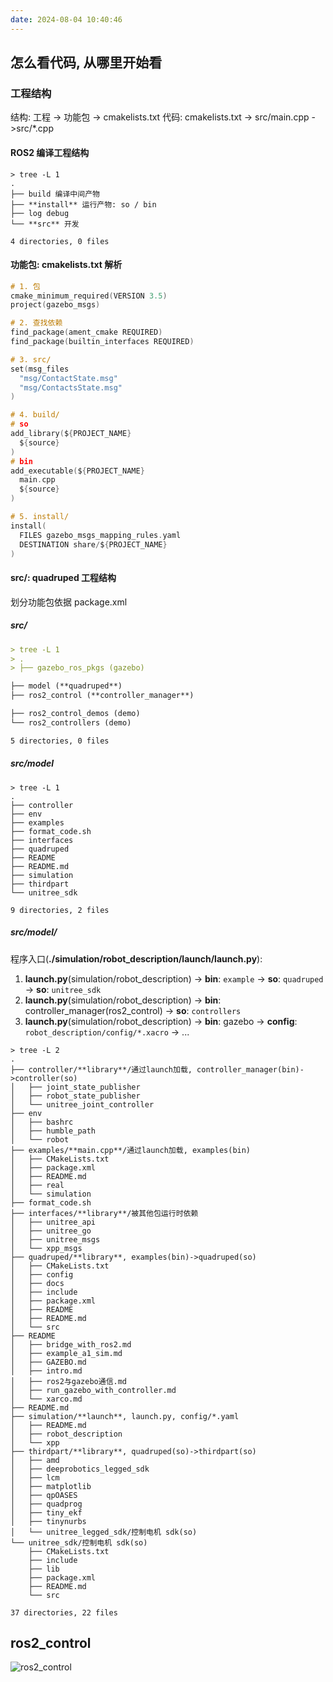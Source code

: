 ```yaml
---
date: 2024-08-04 10:40:46
---
```


## 怎么看代码, 从哪里开始看

### 工程结构

结构: 工程 -> 功能包 -> cmakelists.txt
代码: cmakelists.txt -> src/main.cpp ->src/\*.cpp

#### ROS2 编译**工程**结构

```log
> tree -L 1
.
├── build 编译中间产物
├── **install** 运行产物: so / bin
├── log debug
└── **src** 开发

4 directories, 0 files
```

#### **功能包**: cmakelists.txt 解析

```c
# 1. 包
cmake_minimum_required(VERSION 3.5)
project(gazebo_msgs)

# 2. 查找依赖
find_package(ament_cmake REQUIRED)
find_package(builtin_interfaces REQUIRED)

# 3. src/
set(msg_files
  "msg/ContactState.msg"
  "msg/ContactsState.msg"
)

# 4. build/
# so
add_library(${PROJECT_NAME}
  ${source}
)
# bin
add_executable(${PROJECT_NAME}
  main.cpp
  ${source}
)

# 5. install/
install(
  FILES gazebo_msgs_mapping_rules.yaml
  DESTINATION share/${PROJECT_NAME}
)
```

#### **src/**: quadruped **工程**结构

划分功能包依据 package.xml

##### src/

```markdown
> tree -L 1
> .
> ├── gazebo_ros_pkgs (gazebo)

├── model (**quadruped**)
├── ros2_control (**controller_manager**)

├── ros2_control_demos (demo)
└── ros2_controllers (demo)

5 directories, 0 files
```

##### src/model

```log
> tree -L 1
.
├── controller
├── env
├── examples
├── format_code.sh
├── interfaces
├── quadruped
├── README
├── README.md
├── simulation
├── thirdpart
└── unitree_sdk

9 directories, 2 files
```

##### src/model/

程序入口(**./simulation/robot_description/launch/launch.py**):

1. **launch.py**(simulation/robot_description) -> **bin**: `example` -> **so**: `quadruped` -> **so**: `unitree_sdk`
2. **launch.py**(simulation/robot_description) -> **bin**: controller_manager(ros2_control) -> **so**: `controllers`
3. **launch.py**(simulation/robot_description) -> **bin**: gazebo -> **config**: `robot_description/config/*.xacro` -> ...

```log
> tree -L 2
.
├── controller/**library**/通过launch加载, controller_manager(bin)->controller(so)
│   ├── joint_state_publisher
│   ├── robot_state_publisher
│   └── unitree_joint_controller
├── env
│   ├── bashrc
│   ├── humble_path
│   └── robot
├── examples/**main.cpp**/通过launch加载, examples(bin)
│   ├── CMakeLists.txt
│   ├── package.xml
│   ├── README.md
│   ├── real
│   └── simulation
├── format_code.sh
├── interfaces/**library**/被其他包运行时依赖
│   ├── unitree_api
│   ├── unitree_go
│   ├── unitree_msgs
│   └── xpp_msgs
├── quadruped/**library**, examples(bin)->quadruped(so)
│   ├── CMakeLists.txt
│   ├── config
│   ├── docs
│   ├── include
│   ├── package.xml
│   ├── README
│   ├── README.md
│   └── src
├── README
│   ├── bridge_with_ros2.md
│   ├── example_a1_sim.md
│   ├── GAZEBO.md
│   ├── intro.md
│   ├── ros2与gazebo通信.md
│   ├── run_gazebo_with_controller.md
│   └── xarco.md
├── README.md
├── simulation/**launch**, launch.py, config/*.yaml
│   ├── README.md
│   ├── robot_description
│   └── xpp
├── thirdpart/**library**, quadruped(so)->thirdpart(so)
│   ├── amd
│   ├── deeprobotics_legged_sdk
│   ├── lcm
│   ├── matplotlib
│   ├── qpOASES
│   ├── quadprog
│   ├── tiny_ekf
│   ├── tinynurbs
│   └── unitree_legged_sdk/控制电机 sdk(so)
└── unitree_sdk/控制电机 sdk(so)
    ├── CMakeLists.txt
    ├── include
    ├── lib
    ├── package.xml
    ├── README.md
    └── src

37 directories, 22 files
```

## ros2_control

![ros2_control](https://wiki.ros.org/ros_control?action=AttachFile&do=get&target=gazebo_ros_control.png)

##
